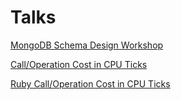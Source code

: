 # Talks

[MongoDB Schema Design Workshop](http://gjmurakami-10gen.github.com/talks/mongodb_schema_design_workshop/)

[Call/Operation Cost in CPU Ticks](http://gjmurakami-10gen.github.io/talks/call_operation_cost_in_cpu_ticks/)

[Ruby Call/Operation Cost in CPU Ticks](http://gjmurakami-10gen.github.io/talks/call_operation_cost_in_cpu_ticks_ruby/)
